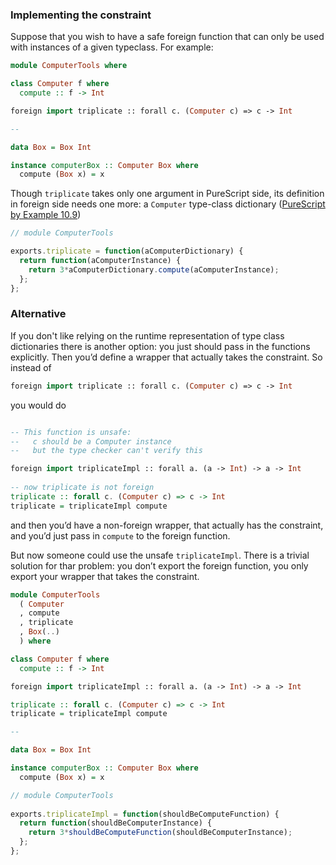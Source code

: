 ### Implementing the constraint

Suppose that you wish to have a safe foreign function that can only be used with instances of a given typeclass. For example:

```purescript
module ComputerTools where

class Computer f where
  compute :: f -> Int

foreign import triplicate :: forall c. (Computer c) => c -> Int

--

data Box = Box Int

instance computerBox :: Computer Box where
  compute (Box x) = x
```

Though `triplicate` takes only one argument in PureScript side, its definition in foreign side needs one more: a `Computer` type-class dictionary ([PureScript by Example 10.9](https://leanpub.com/purescript/read#leanpub-auto-representing-constrained-types))

```js
// module ComputerTools 

exports.triplicate = function(aComputerDictionary) {
  return function(aComputerInstance) {
    return 3*aComputerDictionary.compute(aComputerInstance);
  };
};
```
### Alternative

If you don't like relying on the runtime representation of type class dictionaries there is another option: you just should pass in the functions explicitly. Then you’d define a wrapper that actually takes the constraint. 
So instead of 

```purescript
foreign import triplicate :: forall c. (Computer c) => c -> Int
```

you would do

```purescript

-- This function is unsafe:
--   c should be a Computer instance
--   but the type checker can't verify this

foreign import triplicateImpl :: forall a. (a -> Int) -> a -> Int   
                                                                    
-- now triplicate is not foreign
triplicate :: forall c. (Computer c) => c -> Int
triplicate = triplicateImpl compute
```

and then you’d have a non-foreign wrapper, that actually has the constraint, and you’d just pass in `compute` to the foreign function. 

But now someone could use the unsafe `triplicateImpl`. There is a trivial solution for thar problem: you don’t export the foreign function,  you only export your wrapper that takes the constraint.

```purescript
module ComputerTools
  ( Computer
  , compute
  , triplicate
  , Box(..)
  ) where

class Computer f where
  compute :: f -> Int

foreign import triplicateImpl :: forall a. (a -> Int) -> a -> Int

triplicate :: forall c. (Computer c) => c -> Int
triplicate = triplicateImpl compute

--

data Box = Box Int

instance computerBox :: Computer Box where
  compute (Box x) = x

```

```js
// module ComputerTools 
 
exports.triplicateImpl = function(shouldBeComputeFunction) { 
  return function(shouldBeComputerInstance) { 
    return 3*shouldBeComputeFunction(shouldBeComputerInstance); 
  }; 
}; 

```

